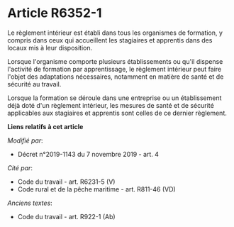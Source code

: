 # Article R6352-1

Le règlement intérieur est établi dans tous les organismes de formation, y compris dans ceux qui accueillent les stagiaires
et apprentis dans des locaux mis à leur disposition.

Lorsque l'organisme comporte plusieurs établissements ou qu'il dispense l'activité de formation par apprentissage, le
règlement intérieur peut faire l'objet des adaptations nécessaires, notamment en matière de santé et de sécurité au travail.

Lorsque la formation se déroule dans une entreprise ou un établissement déjà doté d'un règlement intérieur, les mesures de
santé et de sécurité applicables aux stagiaires et apprentis sont celles de ce dernier règlement.

**Liens relatifs à cet article**

_Modifié par_:

  - Décret n°2019-1143 du 7 novembre 2019 - art. 4

_Cité par_:

  - Code du travail - art. R6231-5 (V)
  - Code rural et de la pêche maritime - art. R811-46 (VD)

_Anciens textes_:

  - Code du travail - art. R922-1 (Ab)
